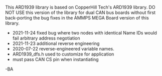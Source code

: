 This ARD1939 library is based on CopperHill Tech's ARD1939 library. 
DO NOT USE this version of the library for dual CAN bus boards without first back-porting the bug fixes in the AMMPS MEGA Board version of this library.

- 2021-11-24 fixed bug where two nodes with identical Name IDs would fail arbitrary address negotiation
- 2021-11-23 additional reverse engineering
- 2020-07-22 reverse-engineered variable names.
- ARD1939_dfs.h used to customize for application
- must pass CAN CS pin when instantiating

-BA